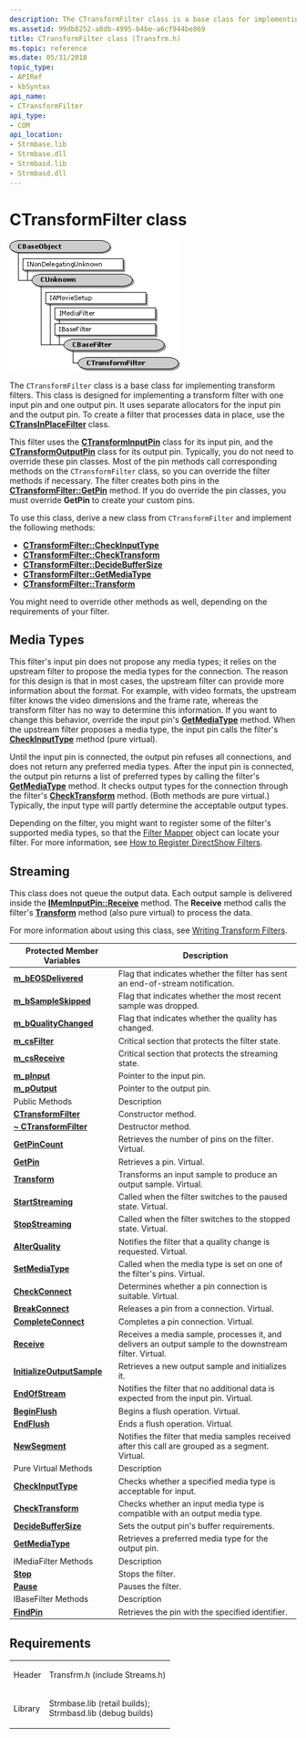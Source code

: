 ```yaml
---
description: The CTransformFilter class is a base class for implementing transform filters.
ms.assetid: 99db8252-a8db-4995-b4be-a6cf944be869
title: CTransformFilter class (Transfrm.h)
ms.topic: reference
ms.date: 05/31/2018
topic_type: 
- APIRef
- kbSyntax
api_name: 
- CTransformFilter
api_type: 
- COM
api_location: 
- Strmbase.lib
- Strmbase.dll
- Strmbasd.lib
- Strmbasd.dll
---
```


# CTransformFilter class

![ctransformfilter class hierarchy](images/tfrm03.png)

The `CTransformFilter` class is a base class for implementing transform filters. This class is designed for implementing a transform filter with one input pin and one output pin. It uses separate allocators for the input pin and the output pin. To create a filter that processes data in place, use the [**CTransInPlaceFilter**](ctransinplacefilter.md) class.

This filter uses the [**CTransformInputPin**](ctransforminputpin.md) class for its input pin, and the [**CTransformOutputPin**](ctransformoutputpin.md) class for its output pin. Typically, you do not need to override these pin classes. Most of the pin methods call corresponding methods on the `CTransformFilter` class, so you can override the filter methods if necessary. The filter creates both pins in the [**CTransformFilter::GetPin**](ctransformfilter-getpin.md) method. If you do override the pin classes, you must override **GetPin** to create your custom pins.

To use this class, derive a new class from `CTransformFilter` and implement the following methods:

-   [**CTransformFilter::CheckInputType**](ctransformfilter-checkinputtype.md)
-   [**CTransformFilter::CheckTransform**](ctransformfilter-checktransform.md)
-   [**CTransformFilter::DecideBufferSize**](ctransformfilter-decidebuffersize.md)
-   [**CTransformFilter::GetMediaType**](ctransformfilter-getmediatype.md)
-   [**CTransformFilter::Transform**](ctransformfilter-transform.md)

You might need to override other methods as well, depending on the requirements of your filter.

## Media Types

This filter's input pin does not propose any media types; it relies on the upstream filter to propose the media types for the connection. The reason for this design is that in most cases, the upstream filter can provide more information about the format. For example, with video formats, the upstream filter knows the video dimensions and the frame rate, whereas the transform filter has no way to determine this information. If you want to change this behavior, override the input pin's [**GetMediaType**](ctransformfilter-getmediatype.md) method. When the upstream filter proposes a media type, the input pin calls the filter's [**CheckInputType**](ctransformfilter-checkinputtype.md) method (pure virtual).

Until the input pin is connected, the output pin refuses all connections, and does not return any preferred media types. After the input pin is connected, the output pin returns a list of preferred types by calling the filter's [**GetMediaType**](ctransformfilter-getmediatype.md) method. It checks output types for the connection through the filter's [**CheckTransform**](ctransformfilter-checktransform.md) method. (Both methods are pure virtual.) Typically, the input type will partly determine the acceptable output types.

Depending on the filter, you might want to register some of the filter's supported media types, so that the [Filter Mapper](filter-mapper.md) object can locate your filter. For more information, see [How to Register DirectShow Filters](how-to-register-directshow-filters.md).

## Streaming

This class does not queue the output data. Each output sample is delivered inside the [**IMemInputPin::Receive**](/windows/desktop/api/Strmif/nf-strmif-imeminputpin-receive) method. The **Receive** method calls the filter's [**Transform**](ctransformfilter-transform.md) method (also pure virtual) to process the data.

For more information about using this class, see [Writing Transform Filters](writing-transform-filters.md).



| Protected Member Variables                                                | Description                                                                                             |
|---------------------------------------------------------------------------|---------------------------------------------------------------------------------------------------------|
| [**m\_bEOSDelivered**](ctransformfilter-m-beosdelivered.md)              | Flag that indicates whether the filter has sent an end-of-stream notification.                          |
| [**m\_bSampleSkipped**](ctransformfilter-m-bsampleskipped.md)            | Flag that indicates whether the most recent sample was dropped.                                         |
| [**m\_bQualityChanged**](ctransformfilter-m-bqualitychanged.md)          | Flag that indicates whether the quality has changed.                                                    |
| [**m\_csFilter**](ctransformfilter-m-csfilter.md)                        | Critical section that protects the filter state.                                                        |
| [**m\_csReceive**](ctransformfilter-m-csreceive.md)                      | Critical section that protects the streaming state.                                                     |
| [**m\_pInput**](ctransformfilter-m-pinput.md)                            | Pointer to the input pin.                                                                               |
| [**m\_pOutput**](ctransformfilter-m-poutput.md)                          | Pointer to the output pin.                                                                              |
| Public Methods                                                            | Description                                                                                             |
| [**CTransformFilter**](ctransformfilter-ctransformfilter.md)             | Constructor method.                                                                                     |
| [**~ CTransformFilter**](ctransformfilter--ctransformfilter.md)          | Destructor method.                                                                                      |
| [**GetPinCount**](ctransformfilter-getpincount.md)                       | Retrieves the number of pins on the filter. Virtual.                                                    |
| [**GetPin**](ctransformfilter-getpin.md)                                 | Retrieves a pin. Virtual.                                                                               |
| [**Transform**](ctransformfilter-transform.md)                           | Transforms an input sample to produce an output sample. Virtual.                                        |
| [**StartStreaming**](ctransformfilter-startstreaming.md)                 | Called when the filter switches to the paused state. Virtual.                                           |
| [**StopStreaming**](ctransformfilter-stopstreaming.md)                   | Called when the filter switches to the stopped state. Virtual.                                          |
| [**AlterQuality**](ctransformfilter-alterquality.md)                     | Notifies the filter that a quality change is requested. Virtual.                                        |
| [**SetMediaType**](ctransformfilter-setmediatype.md)                     | Called when the media type is set on one of the filter's pins. Virtual.                                 |
| [**CheckConnect**](ctransformfilter-checkconnect.md)                     | Determines whether a pin connection is suitable. Virtual.                                               |
| [**BreakConnect**](ctransformfilter-breakconnect.md)                     | Releases a pin from a connection. Virtual.                                                              |
| [**CompleteConnect**](ctransformfilter-completeconnect.md)               | Completes a pin connection. Virtual.                                                                    |
| [**Receive**](ctransformfilter-receive.md)                               | Receives a media sample, processes it, and delivers an output sample to the downstream filter. Virtual. |
| [**InitializeOutputSample**](ctransformfilter-initializeoutputsample.md) | Retrieves a new output sample and initializes it.                                                       |
| [**EndOfStream**](ctransformfilter-endofstream.md)                       | Notifies the filter that no additional data is expected from the input pin. Virtual.                    |
| [**BeginFlush**](ctransformfilter-beginflush.md)                         | Begins a flush operation. Virtual.                                                                      |
| [**EndFlush**](ctransformfilter-endflush.md)                             | Ends a flush operation. Virtual.                                                                        |
| [**NewSegment**](ctransformfilter-newsegment.md)                         | Notifies the filter that media samples received after this call are grouped as a segment. Virtual.      |
| Pure Virtual Methods                                                      | Description                                                                                             |
| [**CheckInputType**](ctransformfilter-checkinputtype.md)                 | Checks whether a specified media type is acceptable for input.                                          |
| [**CheckTransform**](ctransformfilter-checktransform.md)                 | Checks whether an input media type is compatible with an output media type.                             |
| [**DecideBufferSize**](ctransformfilter-decidebuffersize.md)             | Sets the output pin's buffer requirements.                                                              |
| [**GetMediaType**](ctransformfilter-getmediatype.md)                     | Retrieves a preferred media type for the output pin.                                                    |
| IMediaFilter Methods                                                      | Description                                                                                             |
| [**Stop**](ctransformfilter-stop.md)                                     | Stops the filter.                                                                                       |
| [**Pause**](ctransformfilter-pause.md)                                   | Pauses the filter.                                                                                      |
| IBaseFilter Methods                                                       | Description                                                                                             |
| [**FindPin**](ctransformfilter-findpin.md)                               | Retrieves the pin with the specified identifier.                                                        |



 

## Requirements



|                    |                                                                                                                                                                                            |
|--------------------|--------------------------------------------------------------------------------------------------------------------------------------------------------------------------------------------|
| Header<br/>  | <dl> <dt>Transfrm.h (include Streams.h)</dt> </dl>                                                                                  |
| Library<br/> | <dl> <dt>Strmbase.lib (retail builds); </dt> <dt>Strmbasd.lib (debug builds)</dt> </dl> |



 

 




